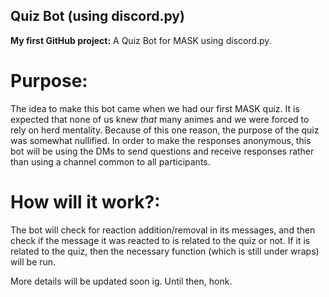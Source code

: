 ## Quiz Bot (using discord.py)

__My first GitHub project:__ A Quiz Bot for MASK using discord.py.

# Purpose:
The idea to make this bot came when we had our first MASK quiz. It is expected that none of us knew _that_ many animes and we were forced to rely on herd mentality. Because of this one reason, the purpose of the quiz was somewhat nullified. In order to make the responses anonymous, this bot will be using the DMs to send questions and receive responses rather than using a channel common to all participants.

# How will it work?:
The bot will check for reaction addition/removal in its messages, and then check if the message it was reacted to is related to the quiz or not. If it is related to the quiz, then the necessary function (which is still under wraps) will be run.

More details will be updated soon ig. 
Until then, honk.

